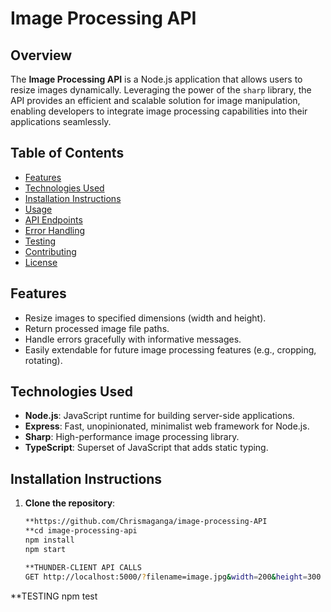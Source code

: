 # Image Processing API

## Overview

The **Image Processing API** is a Node.js application that allows users to resize images dynamically. Leveraging the power of the `sharp` library, the API provides an efficient and scalable solution for image manipulation, enabling developers to integrate image processing capabilities into their applications seamlessly.

## Table of Contents

- [Features](#features)
- [Technologies Used](#technologies-used)
- [Installation Instructions](#installation-instructions)
- [Usage](#usage)
- [API Endpoints](#api-endpoints)
- [Error Handling](#error-handling)
- [Testing](#testing)
- [Contributing](#contributing)
- [License](#MIT)

## Features

- Resize images to specified dimensions (width and height).
- Return processed image file paths.
- Handle errors gracefully with informative messages.
- Easily extendable for future image processing features (e.g., cropping, rotating).

## Technologies Used

- **Node.js**: JavaScript runtime for building server-side applications.
- **Express**: Fast, unopinionated, minimalist web framework for Node.js.
- **Sharp**: High-performance image processing library.
- **TypeScript**: Superset of JavaScript that adds static typing.

## Installation Instructions

1. **Clone the repository**:

   ```bash
   **https://github.com/Chrismaganga/image-processing-API
   **cd image-processing-api
   npm install
   npm start

   **THUNDER-CLIENT API CALLS
   GET http://localhost:5000/?filename=image.jpg&width=200&height=300
   ```

\*\*TESTING
npm test
